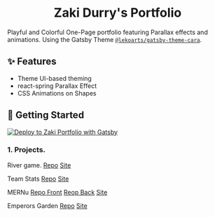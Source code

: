 <h1 align="center">
  Zaki Durry's Portfolio
</h1>


Playful and Colorful One-Page portfolio featuring Parallax effects and animations. Using the Gatsby Theme [`@lekoarts/gatsby-theme-cara`](https://github.com/LekoArts/gatsby-themes/tree/main/themes/gatsby-theme-cara).
## ✨ Features

- Theme UI-based theming
- react-spring Parallax Effect
- CSS Animations on Shapes

## 🚀 Getting Started

[<img src="https://www.gatsbyjs.com/deploynow.svg" alt="Deploy to Zaki Portfolio with Gatsby">](https://http://zakidurry.com/)

### 1. **Projects.**

River game. [Repo](https://github.com/zedurry/riverGameProject1) [Site](https://zedurry.github.io/riverGameProject1/)

Team Stats [Repo](https://github.com/zedurry/team-stats) [Site](https://zed-team-stats.herokuapp.com/team-stats)

MERNu [Repo Front](https://github.com/fvences92/Project3-frontend) [Reop Back](https://github.com/BrinkleyS24/Project_3_backend) [Site](https://mernu21.netlify.app/)

Emperors Garden [Repo](https://github.com/zedurry/garden) [Site](https://djangogarden.herokuapp.com/)


